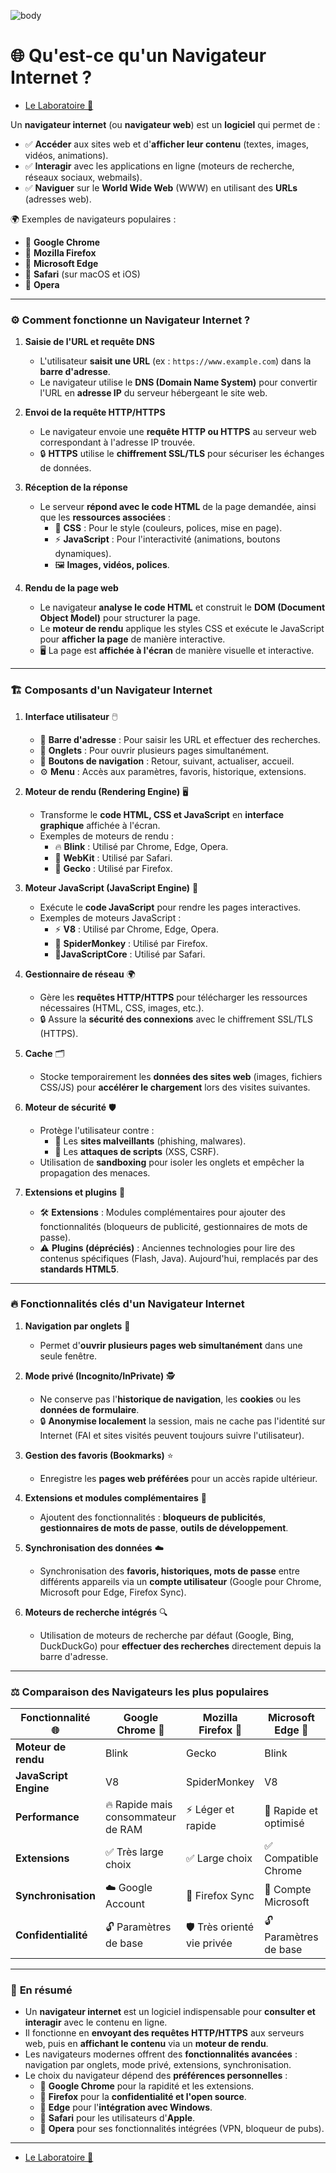 ![body](https://banzaihobby.com/cdn/shop/files/Aoshima_Initial_D_Takumi_Fujiwara_AE86_Trueno_Project_D_Specification_-_BanzaiHobby-254450.jpg?v=1717061182&width=1100)

# 🌐 **Qu'est-ce qu'un Navigateur Internet ?** 

- [Le Laboratoire 🔬](/Docs.md)

Un **navigateur internet** (ou **navigateur web**) est un **logiciel** qui permet de :  
- ✅ **Accéder** aux sites web et d'**afficher leur contenu** (textes, images, vidéos, animations).  
- ✅ **Interagir** avec les applications en ligne (moteurs de recherche, réseaux sociaux, webmails).  
- ✅ **Naviguer** sur le **World Wide Web** (WWW) en utilisant des **URLs** (adresses web).  

🌍 Exemples de navigateurs populaires :  
- 🌟 **Google Chrome**  
- 🦊 **Mozilla Firefox**  
- 🔵 **Microsoft Edge**  
- 🍏 **Safari** (sur macOS et iOS)  
- 🔴 **Opera**  

---

### ⚙️ **Comment fonctionne un Navigateur Internet ?**  

1. **Saisie de l'URL et requête DNS**  
   - L'utilisateur **saisit une URL** (ex : `https://www.example.com`) dans la **barre d'adresse**.  
   - Le navigateur utilise le **DNS (Domain Name System)** pour convertir l'URL en **adresse IP** du serveur hébergeant le site web.  

2. **Envoi de la requête HTTP/HTTPS**  
   - Le navigateur envoie une **requête HTTP ou HTTPS** au serveur web correspondant à l'adresse IP trouvée.  
   - 🔒 **HTTPS** utilise le **chiffrement SSL/TLS** pour sécuriser les échanges de données.  

3. **Réception de la réponse**  
   - Le serveur **répond avec le code HTML** de la page demandée, ainsi que les **ressources associées** :  
     - 🎨 **CSS** : Pour le style (couleurs, polices, mise en page).  
     - ⚡ **JavaScript** : Pour l'interactivité (animations, boutons dynamiques).  
     - 🖼️ **Images, vidéos, polices**.  

4. **Rendu de la page web**  
   - Le navigateur **analyse le code HTML** et construit le **DOM (Document Object Model)** pour structurer la page.  
   - Le **moteur de rendu** applique les styles CSS et exécute le JavaScript pour **afficher la page** de manière interactive.  
   - 🖥️ La page est **affichée à l'écran** de manière visuelle et interactive.  

---

### 🏗️ **Composants d'un Navigateur Internet**  

1. **Interface utilisateur** 🖱️  
   - 📌 **Barre d'adresse** : Pour saisir les URL et effectuer des recherches.  
   - 📑 **Onglets** : Pour ouvrir plusieurs pages simultanément.  
   - 🔄 **Boutons de navigation** : Retour, suivant, actualiser, accueil.  
   - ⚙️ **Menu** : Accès aux paramètres, favoris, historique, extensions.  

2. **Moteur de rendu (Rendering Engine)** 🖥️ 
   - Transforme le **code HTML, CSS et JavaScript** en **interface graphique** affichée à l'écran.  
   - Exemples de moteurs de rendu :  
     - 🔥 **Blink** : Utilisé par Chrome, Edge, Opera.  
     - 🍏 **WebKit** : Utilisé par Safari.  
     - 🦊 **Gecko** : Utilisé par Firefox.  

3. **Moteur JavaScript (JavaScript Engine)** 🚀 
   - Exécute le **code JavaScript** pour rendre les pages interactives.  
   - Exemples de moteurs JavaScript :  
     - ⚡ **V8** : Utilisé par Chrome, Edge, Opera.  
     - 🦊 **SpiderMonkey** : Utilisé par Firefox.  
     - 🍏**JavaScriptCore** : Utilisé par Safari.  

4. **Gestionnaire de réseau** 🌍 
   - Gère les **requêtes HTTP/HTTPS** pour télécharger les ressources nécessaires (HTML, CSS, images, etc.).  
   - 🔒 Assure la **sécurité des connexions** avec le chiffrement SSL/TLS (HTTPS).  

5. **Cache** 🗂️ 
   - Stocke temporairement les **données des sites web** (images, fichiers CSS/JS) pour **accélérer le chargement** lors des visites suivantes.  

6. **Moteur de sécurité** 🛡️ 
   - Protège l'utilisateur contre :  
     - 🚨 Les **sites malveillants** (phishing, malwares).  
     - 🛑 Les **attaques de scripts** (XSS, CSRF).  
   - Utilisation de **sandboxing** pour isoler les onglets et empêcher la propagation des menaces.  

7. **Extensions et plugins** 🔌 
   - 🛠️ **Extensions** : Modules complémentaires pour ajouter des fonctionnalités (bloqueurs de publicité, gestionnaires de mots de passe).  
   - ⚠️ **Plugins (dépréciés)** : Anciennes technologies pour lire des contenus spécifiques (Flash, Java). Aujourd'hui, remplacés par des **standards HTML5**.  

---

### 🔥 **Fonctionnalités clés d'un Navigateur Internet**  

1. **Navigation par onglets** 📑 
   - Permet d'**ouvrir plusieurs pages web simultanément** dans une seule fenêtre.  

2. **Mode privé (Incognito/InPrivate)** 🕵️ 
   - Ne conserve pas l'**historique de navigation**, les **cookies** ou les **données de formulaire**.  
   - 🔒 **Anonymise localement** la session, mais ne cache pas l'identité sur Internet (FAI et sites visités peuvent toujours suivre l'utilisateur).  

3. **Gestion des favoris (Bookmarks)** ⭐ 
   - Enregistre les **pages web préférées** pour un accès rapide ultérieur.  

4. **Extensions et modules complémentaires** 🔌 
   - Ajoutent des fonctionnalités : **bloqueurs de publicités**, **gestionnaires de mots de passe**, **outils de développement**.  

5. **Synchronisation des données** ☁️ 
   - Synchronisation des **favoris, historiques, mots de passe** entre différents appareils via un **compte utilisateur** (Google pour Chrome, Microsoft pour Edge, Firefox Sync).  

6. **Moteurs de recherche intégrés** 🔍 
   - Utilisation de moteurs de recherche par défaut (Google, Bing, DuckDuckGo) pour **effectuer des recherches** directement depuis la barre d'adresse.  

---

### ⚖️ **Comparaison des Navigateurs les plus populaires**  

| **Fonctionnalité** 🌐    | **Google Chrome** 🌟    | **Mozilla Firefox** 🦊    | **Microsoft Edge** 🔵     | **Safari** 🍏             | **Opera** 🔴              |
|-----------------------|-----------------------|--------------------------|--------------------------|--------------------------|--------------------------|
| **Moteur de rendu**   | Blink                  | Gecko                    | Blink                    | WebKit                   | Blink                    |
| **JavaScript Engine** | V8                     | SpiderMonkey              | V8                       | JavaScriptCore            | V8                       |
| **Performance**       | 🔥 Rapide mais consommateur de RAM | ⚡ Léger et rapide        | 🚀 Rapide et optimisé       | 🍏 Rapide sur macOS/iOS     | 🏎️ Rapide et léger           |
| **Extensions**        | ✅ Très large choix        | ✅ Large choix               | ✅ Compatible Chrome         | 🔹 Limité à Safari App Store | ✅ Compatible Chrome         |
| **Synchronisation**   | ☁️ Google Account          | 🔄 Firefox Sync              | 🔄 Compte Microsoft          | ☁️ Compte iCloud             | ☁️ Compte Opera              |
| **Confidentialité**   | 🔓 Paramètres de base      | 🛡️ Très orienté vie privée   | 🔓 Paramètres de base        | 🔒 Bonne protection          | 🛡️ VPN intégré               |

---

### 🎯 **En résumé**  
- Un **navigateur internet** est un logiciel indispensable pour **consulter et interagir** avec le contenu en ligne.  
- Il fonctionne en **envoyant des requêtes HTTP/HTTPS** aux serveurs web, puis en **affichant le contenu** via un **moteur de rendu**.  
- Les navigateurs modernes offrent des **fonctionnalités avancées** : navigation par onglets, mode privé, extensions, synchronisation.  
- Le choix du navigateur dépend des **préférences personnelles** :  
  - 🌟 **Google Chrome** pour la rapidité et les extensions.  
  - 🦊 **Firefox** pour la **confidentialité et l'open source**.  
  - 🔵 **Edge** pour l'**intégration avec Windows**.  
  - 🍏 **Safari** pour les utilisateurs d'**Apple**.  
  - 🔴 **Opera** pour ses fonctionnalités intégrées (VPN, bloqueur de pubs).

---
- [Le Laboratoire 🔬](/Docs.md)
